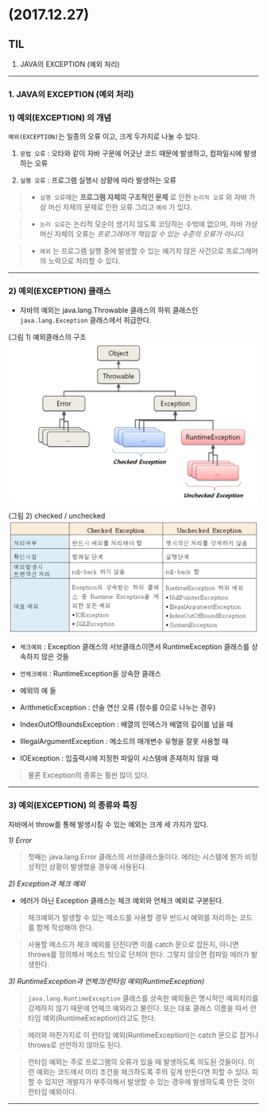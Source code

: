 # (2017.12.27)

## TIL

1. JAVA의 EXCEPTION (예외 처리)

---
### 1. JAVA의 EXCEPTION (예외 처리)

### 1) 예외(EXCEPTION) 의 개념

`예외(EXCEPTION)`는 일종의 오류 이고, 크게 두가지로 나눌 수 있다.

1) `문법 오류` : 오타와 같이 자바 구문에 어긋난 코드 때문에 발생하고,
    컴파일시에 발생하는 오류

2) `실행 오류` : 프로그램 실행시 상황에 따라 발생하는 오류

> - `실행 오류`에는 **프로그램 자체의 구조적인 문제** 로 인한 `논리적 오류` 와
  자바 가상 머신 자체의 문제로 인한 오류 그리고 `예외` 가 있다.

> - `논리 오류`는 논리적 모순이 생기지 않도록 코딩하는 수밖에 없으며,
  자바 가상 머신 자체의 오류는 *프로그래머가 책임질 수 있는 수준의 오류가 아니다.*

> - `예외` 는 프로그램 실행 중에 발생할 수 있는 예기치 않은 사건으로
  프로그래머의 노력으로 처리할 수 있다.

---
### 2) 예외(EXCEPTION) 클래스
- 자바의 예외는 java.lang.Throwable 클래스의 하위 클래스인 `java.lang.Exception`
  클래스에서 취급한다.

 (그림 1) 예외클래스의 구조
![Image](./exception.png)

 (그림 2) checked / unchecked
![Image](./exception2.png)

- `체크예외` : Exception 클래스의 서브클래스이면서 RuntimeException 클래스를
   상속하지 않은 것들

- `언체크예외` : RuntimeException을 상속한 클래스

- 예외의 예 들

 - ArithmeticException : 산술 연산 오류 (정수를 0으로 나누는 경우)

 - IndexOutOfBoundsException : 배열의 인덱스가 배열의 길이를 넘을 때

 - IllegalArgumentException : 메소드의 매개변수 유형을 잘못 사용할 때

 - IOException : 입출력시에 지정한 파일이 시스템에 존재하지 않을 때

  > 물론 Exception의 종류는 훨씬 많이 있다.

---
### 3) 예외(EXCEPTION) 의 종류와 특징
자바에서 throw를 통해 발생시킬 수 있는 예외는 크게 세 가지가 있다.

  *1) Error*

  > 첫째는 java.lang.Error 클래스의 서브클래스들이다.
  에러는 시스템에 뭔가 비정상적인 상황이 발생했을 경우에 사용된다.

  *2) Exception과 체크 예외*

  - 에러가 아닌 Exception 클래스는 체크 예외와 언체크 예외로 구분된다.

> 체크예외가 발생할 수 있는 메소드를 사용할 경우 반드시 예외를 처리하는 코드를
  함께 작성해야 한다.

> 사용할 메소드가 체크 예외를 던진다면 이를 catch 문으로 잡든지, 아니면 throws를 정의해서 메소드 밖으로 던져야 한다. 그렇지 않으면 컴파일 에러가 발생한다.

  *3) RuntimeException과 언체크/런타임 예외(RuntimeException)*



  > `java.lang.RuntimeException` 클래스를 상속한 예외들은 명시적인 예외처리를
  강제하지 않기 때문에 언체크 예외라고 불린다. 또는 대표 클래스 이름을 따서
  런타임 예외(RuntimeException)라고도 한다.

  > 에러와 마찬가지로 이 런타임 예외(RuntimeException)는 catch 문으로 잡거나
  throws로 선언하지 않아도 된다.

  > 런타임 예외는 주로 프로그램의 오류가 있을 때 발생하도록 의도된 것들이다.
  이런 예외는 코드에서 미리 조건을 체크하도록 주의 깊게 만든다면 피할 수 있다.
  피할 수 있지만 개발자가 부주의해서 발생할 수 있는 경우에 발생하도록 만든 것이
  런타임 예외이다.

---
